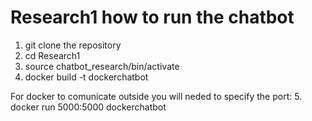 # Research1 how to run the chatbot

1. git clone the repository
2. cd Research1
3. source chatbot_research/bin/activate
4. docker build -t dockerchatbot

For docker to comunicate outside you will neded to specify the port:
5. docker run 5000:5000 dockerchatbot
